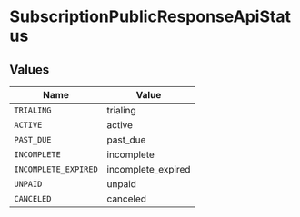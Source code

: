 # SubscriptionPublicResponseApiStatus


## Values

| Name                 | Value                |
| -------------------- | -------------------- |
| `TRIALING`           | trialing             |
| `ACTIVE`             | active               |
| `PAST_DUE`           | past_due             |
| `INCOMPLETE`         | incomplete           |
| `INCOMPLETE_EXPIRED` | incomplete_expired   |
| `UNPAID`             | unpaid               |
| `CANCELED`           | canceled             |